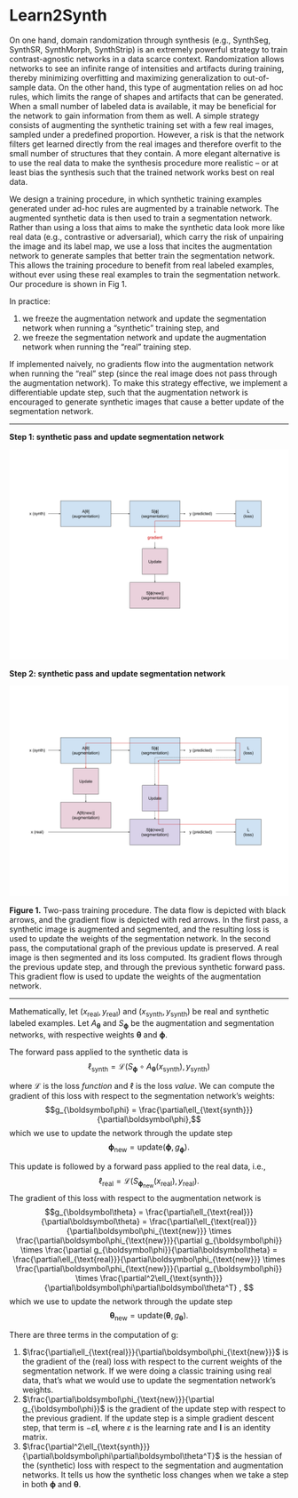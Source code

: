 # Learn2Synth

On one hand, domain randomization through synthesis (e.g., SynthSeg, SynthSR, SynthMorph, SynthStrip) is an extremely powerful strategy to 
train contrast-agnostic networks in a data scarce context. Randomization allows networks to see an infinite range of intensities and artifacts 
during training, thereby minimizing overfitting and maximizing generalization to out-of-sample data. On the other hand, this type of augmentation 
relies on ad hoc rules, which limits the range of shapes and artifacts that can be generated. When a small number of labeled data is available, 
it may be beneficial for the network to gain information from them as well. A simple strategy consists of augmenting the synthetic training set 
with a few real images, sampled under a predefined proportion. However, a risk is that the network filters get learned directly from the real 
images and therefore overfit to the small number of structures that they contain. A more elegant alternative is to use the real data to make the 
synthesis procedure more realistic – or at least bias the synthesis such that the trained network works best on real data.

We design a training procedure, in which synthetic training examples generated under ad-hoc rules are augmented by a trainable network. 
The augmented synthetic data is then used to train a segmentation network. Rather than using a loss that aims to make the synthetic data look more 
like real data (e.g., contrastive or adversarial), which carry the risk of unpairing the image and its label map, we use a loss that incites the 
augmentation network to generate samples that better train the segmentation network. This allows the training procedure to benefit from real 
labeled examples, without ever using these real examples to train the segmentation network. Our procedure is shown in Fig 1.

In practice:
1. we freeze the augmentation network and update the segmentation network when running a “synthetic” training step, 
and
2. we freeze the segmentation network and update the augmentation network when running the “real” training step.

If implemented naively, no gradients flow into the augmentation network when running the “real” step (since the real image does not pass
through the augmentation network). To make this strategy effective, we implement a differentiable update step, such that the augmentation 
network is encouraged to generate synthetic images that cause a better update of the segmentation network.

---
**Step 1: synthetic pass and update segmentation network**

![Figure 1](learn2synth_fig1.svg)

**Step 2: synthetic pass and update segmentation network**

![Figure 1](learn2synth_fig2.svg)

**Figure 1.** Two-pass training procedure. The data flow is depicted with black arrows, and the gradient flow is depicted with red arrows. 
In the first pass, a synthetic image is augmented and segmented, and the resulting loss is used to update the weights of the segmentation network. 
In the second pass, the computational graph of the previous update is preserved. A real image is then segmented and its loss computed. 
Its gradient flows through the previous update step, and through the previous synthetic forward pass. This gradient flow is used to update 
the weights of the augmentation network.

---

Mathematically, let $\left(x_{\text{real}}, y_{\text{real}}\right)$ and $\left(x_{\text{synth}}, y_{\text{synth}}\right)$  be real and synthetic labeled examples. 
Let $A_{\boldsymbol\theta}$ and $S_{\boldsymbol\phi}$ be the augmentation and segmentation networks, with respective weights $\boldsymbol\theta$ and $\boldsymbol\phi$. 

The forward pass applied to the synthetic data is
$$\ell_{\text{synth}} = \mathcal{L}\left( S_{\boldsymbol\phi} \circ A_{\boldsymbol\theta} (x_{\text{synth}}), y_{\text{synth}} \right)$$

where $\mathcal{L}$ is the loss _function_ and $\ell$ is the loss _value_. We can compute the gradient of this loss with respect to the segmentation network’s weights:
$$g_{\boldsymbol\phi} = \frac{\partial\ell_{\text{synth}}}{\partial\boldsymbol\phi},$$ 
which we use to update the network through the update step
$$\boldsymbol\phi_{\text{new}} = \text{update}(\boldsymbol\phi, g_{\boldsymbol\phi}).$$

This update is followed by a forward pass applied to the real data, i.e., 
$$\ell_{\text{real}} = \mathcal{L}\left( S_{\boldsymbol\phi_{\text{new}}}(x_{\text{real}}), y_{\text{real}} \right).$$
The gradient of this loss with respect to the augmentation network is 
$$g_{\boldsymbol\theta} 
= \frac{\partial\ell_{\text{real}}}{\partial\boldsymbol\theta} 
= \frac{\partial\ell_{\text{real}}}{\partial\boldsymbol\phi_{\text{new}}} \times \frac{\partial\boldsymbol\phi_{\text{new}}}{\partial g_{\boldsymbol\phi}} \times \frac{\partial g_{\boldsymbol\phi}}{\partial\boldsymbol\theta}
= \frac{\partial\ell_{\text{real}}}{\partial\boldsymbol\phi_{\text{new}}} \times \frac{\partial\boldsymbol\phi_{\text{new}}}{\partial g_{\boldsymbol\phi}} \times \frac{\partial^2\ell_{\text{synth}}}{\partial\boldsymbol\phi\partial\boldsymbol\theta^T}
,
$$ 
which we use to update the network through the update step
$$\boldsymbol\theta_{\text{new}} = \text{update}(\boldsymbol\theta, g_{\boldsymbol\theta}).$$

There are three terms in the computation of g:
1. $\frac{\partial\ell_{\text{real}}}{\partial\boldsymbol\phi_{\text{new}}}$ is the gradient of the (real) loss with respect to the current weights of the segmentation network. If we were doing a classic training using real data, that’s what we would use to update the segmentation network’s weights.
2. $\frac{\partial\boldsymbol\phi_{\text{new}}}{\partial g_{\boldsymbol\phi}}$ is the gradient of the update step with respect to the previous gradient. If the update step is a simple gradient descent step, that term is $-\varepsilon \mathbf{I}$, where $\varepsilon$ is the learning rate and $\mathbf{I}$ is an identity matrix.
3. $\frac{\partial^2\ell_{\text{synth}}}{\partial\boldsymbol\phi\partial\boldsymbol\theta^T}$ is the hessian of the (synthetic) loss with respect to the segmentation and augmentation networks. It tells us how the synthetic loss changes when we take a step in both $\boldsymbol\phi$ and $\boldsymbol\theta$.
